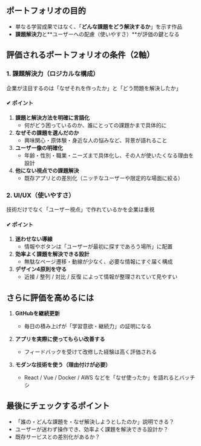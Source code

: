 ## ポートフォリオの目的
- 単なる学習成果ではなく、「**どんな課題をどう解決するか**」を示す作品
- **課題解決力**と**ユーザーへの配慮（使いやすさ）**が評価の鍵となる


## 評価されるポートフォリオの条件（2軸）

### 1. 課題解決力（ロジカルな構成）
企業が注目するのは「なぜそれを作ったか」と「どう問題を解決したか」

#### ✔ ポイント
1. **課題と解決方法を明確に言語化**
   - 何がどう困っているのか、誰にとっての課題かまで具体的に
2. **なぜその課題を選んだのか**
   - 興味関心・原体験・身近な人の悩みなど、背景が語れること
3. **ユーザー像の明確化**
   - 年齢・性別・職業・ニーズまで具体化し、その人が使いたくなる理由を設計
4. **他にない視点での課題解決**
   - 既存アプリとの差別化（ニッチなユーザーや限定的な場面に絞る）


### 2. UI/UX（使いやすさ）
技術だけでなく「ユーザー視点」で作れているかを企業は重視

#### ✔ ポイント
1. **迷わせない導線**
   - 情報やボタンは「ユーザーが最初に探すであろう場所」に配置
2. **効率よく課題を解決できる設計**
   - 無駄なページ遷移・動線が少なく、必要な情報にすぐ届く構成
3. **デザイン4原則を守る**
   - 近接 / 整列 / 対比 / 反復 によって情報が整理されていて見やすい


## さらに評価を高めるには

1. **GitHubを継続更新**  
   - 毎日の積み上げが「学習意欲・継続力」の証明になる

2. **アプリを実際に使ってもらい改善する**  
   - フィードバックを受けて改修した経験は高く評価される

3. **モダンな技術を使う（理由付けが必要）**  
   - React / Vue / Docker / AWS などを「なぜ使ったか」を語れるとバッチシ


## 最後にチェックするポイント
- 「誰の・どんな課題を・なぜ解決しようとしたのか」説明できる？
- ユーザーが迷わず操作でき、効率よく課題を解決できる設計か？
- 既存サービスとの差別化があるか？
